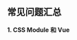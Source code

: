 ## 常见问题汇总

**1. CSS Module 和 Vue <style> 的 scoped 属性有啥异同？**

这是个相当好的问题，看的仔细的同学发现项目中都使用的是 CSS Module，没有提 scoped 属性。在这里给大家做下总结：

- 相同点

  两者都是为了解决 CSS 类名相互干扰的问题，也就是大家常说的“作用域”问题。使用两种方案都可以达到类似效果，但是两者的区别也很明显。

- 不同点

  1. CSS Module 是所有组件化框架都支持的技术方案，他不属于某个框架的私有属性。而 scoped 是 Vue 框架的私有属性。
  2. CSS Module 的工作原理直白的讲就是把一个类名做 md5 ，然后在引用的时候直接使用 md5 字符串，进而保证相同的类名根据不同的路径和组件名称得到不同的 md5 值，保证了最终的类名隔离。而 scoped 的做法是做命名空间限制，也就是说每个组件就是一个命名空间，每个命名空间拥有不同的类名（md5）,然后每个下面的类名都会挂在这个命名空间下进而达到隔离。
  3. 对于父组件声明的类名，在子组件内，CSS Module 是不处理的，想用必须显示调用类名($style.类名)，而使用了 scoped 的因为是命名空间的方式，所以子组件依然有效。

大家如有疑问欢迎补充。

**2. 为啥我们的项目中没有用到 render 函数？**

虽然 Vue 在高版本中借鉴了 React 的写法支持了 render 函数，但是大多数项目不需要这样做。关于 render 函数请先看官方的解释 [render函数](https://cn.vuejs.org/v2/guide/render-function.html)。

在此也给大家做下较容易理解的解释：

- Vue 可以使用 template 或者 render 函数管理 HTML 内容，而 template 是常规的做法，因为 render 对开发者的要求比较高，需要对 Vue 的 API 非常了解，不然弄巧成拙。
- 使用 template 所见即所得，再结合预编译工具更容易开发和调试、用最简单的方式完成任务不是很好吗？也更适合团队的需要。

**3. Atom 常用插件**

1. Emmet，用来快速生成HTML片段，比如输入ul>li*3可以快速生成

```html
<ul>
  <li></li>
  <li></li>
  <li></li>
</ul>
```

[详细地址](https://atom.io/packages/emmet)，[Emmet教程](https://docs.emmet.io/cheat-sheet/)

2. Snippets， 用来处理代码片段的模板输出，[详细地址](https://atom.io/packages/snippets)
3. Tree View，文件浏览器，[详细地址](https://atom.io/packages/tree-view)
4. file icons，文件识别图标，使用这个插件会让你的编辑器显示对应的图标，[详细地址](https://atom.io/packages/file-icons)
5. language-javascript-jsx，jsx语法高亮 ，[详细地址](https://atom.io/packages/language-javascript-jsx)
6. language-vue，vue语法高亮，[详细地址](https://atom.io/packages/language-vue)
7. linter-eslint，eslint插件，[详细地址](https://atom.io/packages/linter-eslint)
8. vue-snippets，vue代码片段，[详细地址](https://atom.io/packages/vue-snippets)
9. pigments，颜色显示器，[详细地址](https://atom.io/packages/pigments)

**4. px2rem-loader的参数配置问题**

有的同学对px2rem-loader的参数配置有疑问，我们一共使用了2个参数 remUnit 和 remPrecision 。第一个表示默认的 html 的 fontSize，第二个是 px 转 rem 后小数精度。那为什么我把 remUnit 默认设置为 40 呢？

整个自适应方案分成两部分：

1、 viewport 自动计算并生成 viewport 。

2、 px2rem-loader 把 css 文件中 px 转换成 rem 。

其中 px2rem-loader 对 remUnit 的默认值是 75 。viewport 的计算是以 iphone 5s的设计尺寸来计算的。所以按照 ihpone 5s 的设计尺寸算出来 html 的 fontSize 是 40px。我们需要让 px2rem-loader 的基础单位是 40 。

如果我的设计尺寸变了怎么办？比如我是 iphone 6 。

很简单，现有的项目直接在Chrome模拟器选择 iphone 6，查看下 html 的 fontSize 是多少，把那个值设置到 remUnit，然后去 viewport 把 320 改成对应的值就好了。就这么简单，神奇不神奇。 

